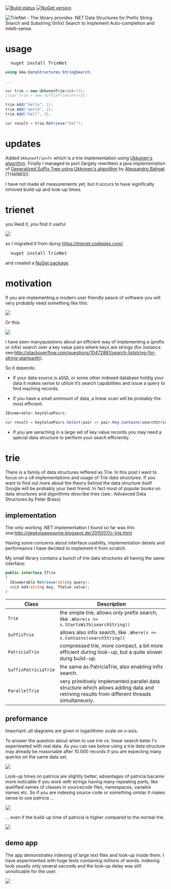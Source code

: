 [![Build status](https://ci.appveyor.com/api/projects/status/4ruj2ijq2uc0pu2m/branch/master?svg=true)](https://ci.appveyor.com/project/gmamaladze/trienet/branch/master) [![NuGet version](https://badge.fury.io/nu/TrieNet.svg)](https://badge.fury.io/nu/TrieNet)

![TrieNet - The library provides .NET Data Structures for Prefix String Search and Substring (Infix) Search to Implement Auto-completion and Intelli-sense.](/img/trienet.png)

# usage

<pre>
  nuget install TrieNet
</pre>


```csharp
using Gma.DataStructures.StringSearch;
	
...

var trie = new UkkonenTrie<int>(3);
//var trie = new SuffixTrie<int>(3);

trie.Add("hello", 1);
trie.Add("world", 2);
trie.Add("hell", 3);

var result = trie.Retrieve("hel");
```

# updates

Added `UkkonenTrie<T>` which is a trie implementation using [Ukkonen's algorithm](https://en.wikipedia.org/wiki/Ukkonen%27s_algorithm).
Finally I managed to port (largely rewritten) a java implementation of [Generalized Suffix Tree using Ukkonen's algorithm](https://github.com/abahgat/suffixtree) by [Alessandro Bahgat](https://github.com/abahgat) (THANKS!). 

I have not made all measurements yet, but it occurs to have significatly imroved build-up and look-up times. 

# trienet

you liked it, you find it useful

![](/img/reviews.png)

so I migrated it from dying https://trienet.codeplex.com/ 

<pre>
  nuget install TrieNet
</pre>

and created a [NuGet package](https://www.nuget.org/packages/TrieNet/).


# motivation
If you are implementing a modern user friendly peace of software you will very probably need something like this:

![](/img/trie-example.png)

Or this:

![](/img/trie-example_2.png)

I have seen manyquestions about an efficient way of implementing a (prefix or infix) search over a key value pairs where keys are strings (for instance see:http://stackoverflow.com/questions/10472881/search-liststring-for-string-startswith).

So it depends:

* If your data source is aSQL or some other indexed database holdig your data it makes sense to utilize it’s search capabilities and issue a query to find maching records.

* If you have a small ammount of data, a linear scan will be probably the most efficient.

 
```csharp
IEnumerable> keyValuePairs;
...
var result = keyValuePairs.Select(pair => pair.Key.Contains(searchString));
``` 
 

* If you are seraching in a large set of key value records you may need a special data structure to perform your seach efficiently.


# trie

There is a family of data structures reffered as Trie. In this post I want to focus on a c# implementations and usage of Trie data structures. If you want to find out more about the theory behind the data structure itself Google will be probably your best friend. In fact most of popular books on data structures and algorithms describe tries (see.: Advanced Data Structures by Peter Brass)

## implementation

The only working .NET implementation I found so far was this one:http://geekyisawesome.blogspot.de/2010/07/c-trie.html

Having some concerns about interface usability, implementation details and performance I have decided to implement it from scratch.

My small library contains a bunch of trie data structures all having the same interface:


```csharp
public interface ITrie
{
  IEnumerable Retrieve(string query);
  void Add(string key, TValue value);
}
```

Class|Description  
-----|-------------
`Trie` | the simple trie, allows only prefix search, like `.Where(s => s.StartsWith(searchString))`
`SuffixTrie` | allows also infix search, like `.Where(s => s.Contains(searchString))`
`PatriciaTrie` | compressed trie, more compact, a bit more efficient during look-up, but a quite slower durig build-up.
`SuffixPatriciaTrie` | the same as PatriciaTrie, also enabling infix search.
`ParallelTrie` | very primitively implemented parallel data structure which allows adding data and retriving results from different threads simultaneusly.

## preformance

Important: all diagrams are given in logarithmic scale on x-axis.

To answer the question about when to use trie vs. linear search beter I’v experimeted with real data.
As you can see below using a trie data structure may already be reasonable after 10.000 records if you are expecting many queries on the same data set.

![](/img/trie-look-up1.png)

Look-up times on patricia are slightly better, advantages of patricia bacame more noticable if you work with strings having many repeating parts, like quelified names of classes in sourcecode files, namespaces, variable names etc. So if you are indexing source code or something similar it makes sense to use patricia …

![](/img/trie-look-up2.png)

… even if the build-up time of patricia is higher compared to the normal trie.

![](/img/trie-build-up1.png)

 

## demo app

The app demonstrates indexing of large text files and look-up inside them. I have experimented with huge texts containing millions of words. Indexing took usually only several seconds and the look-up delay was still unnoticable for the user.

![](/img/trie-demo-app.png)

